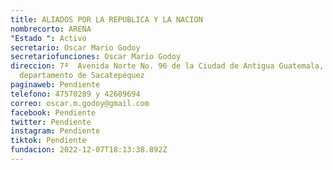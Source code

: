 ```yaml
---
title: ALIADOS POR LA REPUBLICA Y LA NACION
nombrecorto: ARENA
"Estado ": Activo
secretario: Oscar Mario Godoy
secretariofunciones: Oscar Mario Godoy
direccion: 7ª  Avenida Norte No. 96 de la Ciudad de Antigua Guatemala,
  departamento de Sacatepéquez
paginaweb: Pendiente
telefono: 47570289 y 42609694
correo: oscar.m.godoy@gmail.com
facebook: Pendiente
twitter: Pendiente
instagram: Pendiente
tiktok: Pendiente
fundacion: 2022-12-07T18:13:38.892Z
---
```

